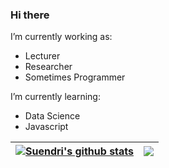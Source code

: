 ### Hi there

I’m currently working as:
- Lecturer
- Researcher
- Sometimes Programmer

I’m currently learning:
- Data Science
- Javascript

| <a href="https://github.com/suendri/github-readme-stats"><img align="center" src="https://github-readme-stats.vercel.app/api?username=suendri&show_icons=true&include_all_commits=true&theme=buefy&hide_border=true" alt="Suendri's github stats" /></a> | <a href="https://github.com/suendri/github-readme-stats"><img align="center" src="https://github-readme-stats.vercel.app/api/top-langs/?username=suendri&layout=compact&theme=buefy&hide_border=true" /></a> |
| ------------- | ------------- |
